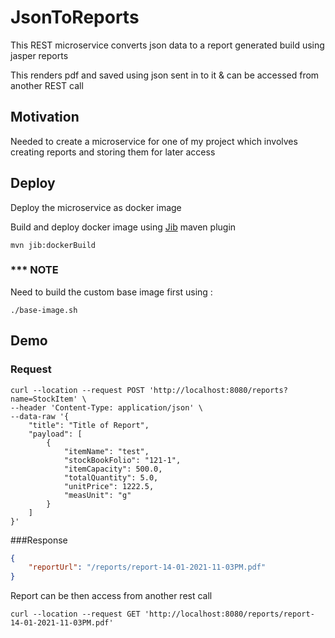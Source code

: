 # JsonToReports

This REST microservice converts json data to a report generated build using jasper reports

This renders pdf and saved using json sent in to it & can be accessed from another REST call
## Motivation
Needed to create a microservice for one of my project which involves creating reports and storing them for later access

## Deploy
Deploy the microservice as docker image 

Build and deploy docker image using [Jib](https://github.com/GoogleContainerTools/jib) maven plugin

```shell
mvn jib:dockerBuild 
```

### *** NOTE 
Need to build the custom base image first using :
```shell
./base-image.sh
```
## Demo
### Request
```shell
curl --location --request POST 'http://localhost:8080/reports?name=StockItem' \
--header 'Content-Type: application/json' \
--data-raw '{
    "title": "Title of Report",
    "payload": [
        {
            "itemName": "test",
            "stockBookFolio": "121-1",
            "itemCapacity": 500.0,
            "totalQuantity": 5.0,
            "unitPrice": 1222.5,
            "measUnit": "g"
        }
    ]
}'

```
###Response 
```json
{
    "reportUrl": "/reports/report-14-01-2021-11-03PM.pdf"
}
```

Report can be then access from another rest call

```shell
curl --location --request GET 'http://localhost:8080/reports/report-14-01-2021-11-03PM.pdf'
```

